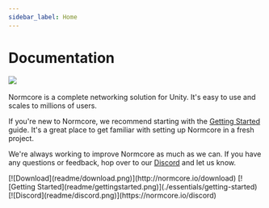 ```yaml
---
sidebar_label: Home
---
```

# Documentation

![](https://docs.normcore.io/img/normcore-social-static.png)

Normcore is a complete networking solution for Unity. It's easy to use and scales to millions of users.

If you're new to Normcore, we recommend starting with the [Getting Started](./essentials/getting-started.md) guide. It's a great place to get familiar with setting up Normcore in a fresh project.

We're always working to improve Normcore as much as we can. If you have any questions or feedback, hop over to our [Discord](https://normcore.io/discord)<!--- or the [forum](https://forum.normcore.io/)---> and let us know.


<span class="linkblocks">
[![Download](readme/download.png)](http://normcore.io/download)
[![Getting Started](readme/gettingstarted.png)](./essentials/getting-started)
[![Discord](readme/discord.png)](https://normcore.io/discord)
<!---[![Forum](readme/forum.png)](https://forum.normcore.io/)--->
</span>
